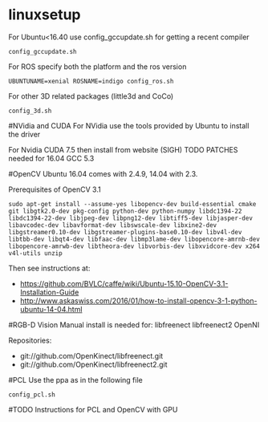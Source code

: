 # linuxsetup

For Ubuntu<16.40 use config_gccupdate.sh for getting a recent compiler
	
	config_gccupdate.sh

For ROS specify both the platform and the ros version

	UBUNTUNAME=xenial ROSNAME=indigo config_ros.sh

For other 3D related packages (little3d and CoCo)

	config_3d.sh	

#NVidia and CUDA
For NVidia use the tools provided by Ubuntu to install the driver

For Nvidia CUDA 7.5 then install from website (SIGH)
TODO PATCHES needed for 16.04 GCC 5.3

#OpenCV 
Ubuntu 16.04 comes with 2.4.9, 14.04 with 2.3.

Prerequisites of OpenCV 3.1

	sudo apt-get install --assume-yes libopencv-dev build-essential cmake git libgtk2.0-dev pkg-config python-dev python-numpy libdc1394-22 libdc1394-22-dev libjpeg-dev libpng12-dev libtiff5-dev libjasper-dev libavcodec-dev libavformat-dev libswscale-dev libxine2-dev libgstreamer0.10-dev libgstreamer-plugins-base0.10-dev libv4l-dev libtbb-dev libqt4-dev libfaac-dev libmp3lame-dev libopencore-amrnb-dev libopencore-amrwb-dev libtheora-dev libvorbis-dev libxvidcore-dev x264 v4l-utils unzip

Then see instructions at: 
- https://github.com/BVLC/caffe/wiki/Ubuntu-15.10-OpenCV-3.1-Installation-Guide
- http://www.askaswiss.com/2016/01/how-to-install-opencv-3-1-python-ubuntu-14-04.html

#RGB-D Vision
Manual install is needed for: libfreenect libfreenect2 OpenNI

Repositories:
- git://github.com/OpenKinect/libfreenect.git
- git://github.com/OpenKinect/libfreenect2.git

#PCL
Use the ppa as in the following file

	config_pcl.sh

#TODO
Instructions for PCL and OpenCV with GPU